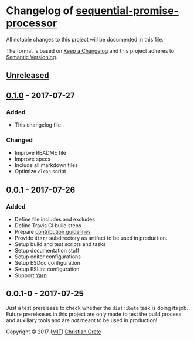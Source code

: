 # Changelog of [sequential-promise-processor][github-url]

All notable changes to this project will be documented in this file.

The format is based on [Keep a Changelog][keep-a-changelog-url] and this project adheres to [Semantic Versioning][semver-url].

## [Unreleased]

## [0.1.0] - 2017-07-27

### Added

- This changelog file

### Changed

- Improve README file
- Improve specs
- Include all markdown files
- Optimize `clean` script

## 0.0.1 - 2017-07-26

### Added

- Define file includes and excludes
- Define Travis CI build steps
- Prepare [contribution guidelines](CONTRIBUTING.md)
- Provide `dist/` subdirectory as artifact to be used in production.
- Setup build and test scripts and tasks
- Setup documentation stuff
- Setup editor configurations
- Setup ESDoc configuration
- Setup ESLint configuration
- Support [Yarn](https://yarnpkg.com)

## 0.0.1-0 - 2017-07-25

Just a test prerelease to check whether the `distribute` task is doing its job. Future prereleases in this project are only made to test the build process and auxiliary tools and are _not_ meant to be used in production!

[Unreleased]: https://github.com/ChristianGrete/sequential-promise-processor/compare/v0.1.0...develop
[0.1.0]: https://github.com/ChristianGrete/sequential-promise-processor/compare/v0.0.1...v0.1.0

Copyright © 2017 ([MIT](LICENSE.md)) [Christian Grete](https://christiangrete.com)

[github-url]: https://github.com/ChristianGrete/sequential-promise-processor
[keep-a-changelog-url]: http://keepachangelog.com/en/1.0.0/
[semver-url]: http://semver.org/spec/v2.0.0.html